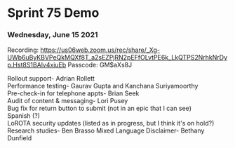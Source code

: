 <h1>Sprint 75 Demo</h1>
<h3>Wednesday, June 15 2021</h3>

Recording:
https://us06web.zoom.us/rec/share/_Xg-UWb6uByKBVPeQkMQXf8T_a2sEZPjRN2pEFfOLvtPE6k_LkQTPS2NrhkNrDyp.Hst8S1BAlv4xiuEb
Passcode: GM$aXs8J<br>

Rollout support- Adrian Rollett<br>
Performance testing- Gaurav Gupta and Kanchana Suriyamoorthy<br>
Pre-check-in for telephone appts- Brian Seek<br>
Audit of content & messaging- Lori Pusey<br>
Bug fix for return button to submit (not in an epic that I can see)<br>
Spanish (?)<br>
LoROTA security updates (listed as in progress, but I think it's on hold?)<br>
Research studies- Ben Brasso
Mixed Language Disclaimer- Bethany Dunfield
